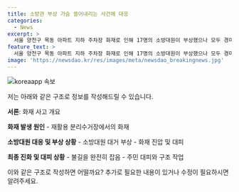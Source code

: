 ```yaml
---
title: 소방관 부상 가슴 쓸어내리는 사건에 대응
categories:
  - News
excerpt: >
  서울 양천구 목동 아파트 지하 주차장 화재로 인해 17명의 소방대원이 부상했으나 모두 경미한 상태로 복귀했고, 화재는 9시간 이상의 진화작업 끝에 완전히 제어됐다. 화재로 건물 내부가 붕괴하는 등의 사고는 발생하지 않았으며, 소방당국은 화재 대피를 위해 헬기를 투입하고 주민들을 안전하게 구조했다. 이 같은 사고로 소방대원들이 부상을 입는 일은 드물기에 소방당국은 긴장을 푼 상황이다.
feature_text: >
  서울 양천구 목동 아파트 지하 주차장 화재로 인해 17명의 소방대원이 부상했으나 모두 경미한 상태로 복귀했고, 화재는 9시간 이상의 진화작업 끝에 완전히 제어됐다. 화재로 건물 내부가 붕괴하는 등의 사고는 발생하지 않았으며, 소방당국은 화재 대피를 위해 헬기를 투입하고 주민들을 안전하게 구조했다. 이 같은 사고로 소방대원들이 부상을 입는 일은 드물기에 소방당국은 긴장을 푼 상황이다.
image: 'https://newsdao.kr/res/images/meta/newsdao_breakingnews.jpg'
---
```


<p><img src="https://newsdao.kr/res/images/meta/newsdao_breakingnews.jpg" alt="koreaapp 속보" /></p>

<p>저는 아래와 같은 구조로 정보를 작성해드릴 수 있습니다.</p>

<p><strong>서론</strong>:
화재 사고 개요</p>

<p><strong>화재 발생 원인</strong>
- 재활용 분리수거장에서의 화재</p>

<p><strong>소방대원 대응 및 부상 상황</strong>
- 소방대원 대거 부상
- 화재 진압 및 대피</p>

<p><strong>최종 진화 및 대피 상황</strong>
- 불길을 완전히 잡음
- 주민 대피와 구조 작업</p>

<p>이와 같은 구조로 작성하면 어떨까요? 추가로 필요한 내용이 있거나 수정이 필요하시면 알려주세요.</p>

